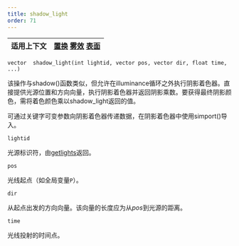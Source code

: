 ```yaml
---
title: shadow_light
order: 71
---
```

| 适用上下文 | [置换](../contexts/displace.html)  [雾效](../contexts/fog.html)  [表面](../contexts/surface.html) |
| --- | --- |

`vector  shadow_light(int lightid, vector pos, vector dir, float time, ...)`

该操作与shadow()函数类似，但允许在illuminance循环之外执行阴影着色器。直接提供光源位置和方向向量，执行阴影着色器并返回阴影乘数。要获得最终阴影颜色，需将着色颜色乘以shadow_light返回的值。

可通过关键字可变参数向阴影着色器传递数据，在阴影着色器中使用simport()导入。

`lightid`

光源标识符，由[getlights](/zh-cn/houdini-vex/shading-and-rendering/getlights "返回当前着色表面的光源标识符数组")返回。

`pos`

光线起点（如全局变量`P`）。

`dir`

从起点出发的方向向量。该向量的长度应为从*pos*到光源的距离。

`time`

光线投射的时间点。
